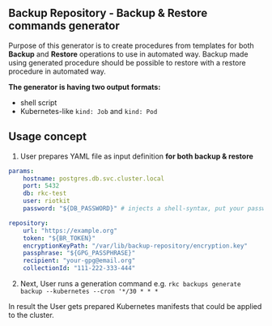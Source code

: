 Backup Repository - Backup & Restore commands generator
-------------------------------------------------------

Purpose of this generator is to create procedures from templates for both **Backup** and **Restore** operations to use in automated way.
Backup made using generated procedure should be possible to restore with a restore procedure in automated way.

**The generator is having two output formats:**
- shell script
- Kubernetes-like `kind: Job` and `kind: Pod`


Usage concept
-------------

1. User prepares YAML file as input definition **for both backup & restore**

```yaml
params:
    hostname: postgres.db.svc.cluster.local
    port: 5432
    db: rkc-test
    user: riotkit
    password: "${DB_PASSWORD}" # injects a shell-syntax, put your password in a `kind: Secret` and mount as environment variable. You can also use $(cat /mnt/secret) syntax, be aware of newlines!

repository:
    url: "https://example.org"
    token: "${BR_TOKEN}"
    encryptionKeyPath: "/var/lib/backup-repository/encryption.key"
    passphrase: "${GPG_PASSPHRASE}"
    recipient: "your-gpg@email.org"
    collectionId: "111-222-333-444"

```

2. Next, User runs a generation command e.g. `rkc backups generate backup --kubernetes --cron '*/30 * * *`

In result the User gets prepared Kubernetes manifests that could be applied to the cluster.
